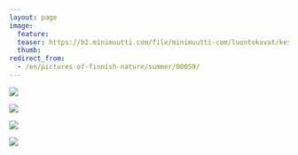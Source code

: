 ```yaml
---
layout: page
image:
  feature:
  teaser: https://b2.minimuutti.com/file/minimuutti-com/luontokuvat/kes%C3%A4/3/DS18760-245px.jpg
  thumb:
redirect_from:
  - /en/pictures-of-finnish-nature/summer/00059/
---
```


![](https://b2.minimuutti.com/file/minimuutti-com/luontokuvat/kes%C3%A4/3/DS18760-800px.jpg)

![](https://b2.minimuutti.com/file/minimuutti-com/luontokuvat/kes%C3%A4/3/DS19700-800px.jpg)

![](https://b2.minimuutti.com/file/minimuutti-com/luontokuvat/kes%C3%A4/3/DS16124-800px.jpg)

![](https://b2.minimuutti.com/file/minimuutti-com/luontokuvat/kes%C3%A4/3/DS16128-800px.jpg)
